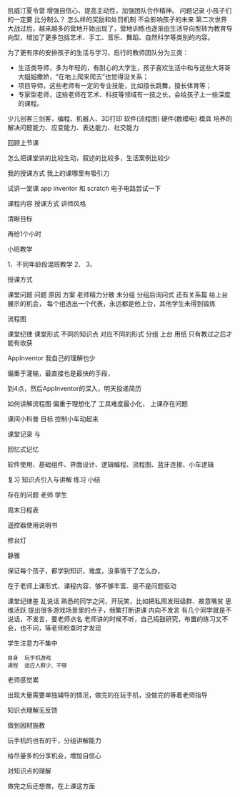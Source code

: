 凯威汀夏令营
增强自信心、提高主动性，加强团队合作精神。
问题记录
小孩子们的一定要 比分制么？
怎么样的奖励和处罚机制 不会影响孩子的未来
第二次世界大战过后，越来越多的营地开始出现了，营地训练也逐渐由生活导向型转为教育导向型，增加了更多包括艺术、手工、音乐、舞蹈、自然科学等类别的内容。

为了更有序的安排孩子的生活与学习，启行的教师团队分为三类：
* 生活类导师，多为年轻的，有耐心的大学生，孩子喜欢生活中和与这些大哥哥大姐姐撒娇，“在地上爬来爬去”也觉得没关系；
* 项目导师，这些老师有一定的专业技能，比如擅长跳舞，擅长体育等；
* 专家型老师，这些老师在艺术、科技等领域有一技之长，会给孩子上一些深度的课程。

少儿创客三剑客，编程、机器人、3D打印   软件(流程图) 硬件(数模电)  模具 培养的 解决问题能力、应变能力、表达能力、社交能力

回顾上节课 

怎么把课堂讲的比较生动，叙述的比较多，生活案例比较少


我的授课方式
我上的课哪里有吸引力

试讲一堂课
app inventor 和 scratch 
电子电路尝试一下


课程内容
授课方式
讲师风格


清晰目标

再给1个小时

小班教学

1、不同年龄段混班教学	
2、
3、

授课方式

课堂问题
问题 原因 方案
老师精力分散	未分组  分组后询问式 
还有关系篇
给上台展示的机会，
每个组选出一个代表，永远都是他上台，其他学生未得到锻炼

流程图


课堂纪律
课堂形式 不同的知识点 对应不同的形式 
	分组 上台 用纸 
只有教过之后才能有收获

AppInventor 我自己的理解也少 

偏重于灌输，最直接也是最快的手段，

到4点，然后AppInventor的深入，明天投递简历

如何讲解流程图 偏重于理想化了
工具难度最小化，
上课存在问题


课间小科普
目标 控制小车动起来



课堂记录 与 

回忆式记忆 

软件使用、基础组件、界面设计、逻辑编程、流程图、蓝牙连接、小车逻辑



复习
知识点引入与讲解
练习
小结



存在的问题
老师
学生



周末日程表

遥控器使用说明书

修台灯





静雅





保证每个孩子，都学到知识，难度，没事情干了怎么办，




在于老师上课形式、课程内容、够不够丰富、是不是问题驱动


课堂纪律差
	乱说话	熟悉的同学之间，开玩笑，比如把私照发班级群、故意嘴贫
	思维活跃 提出很多游戏场景里的点子，频繁打断讲课
	内向不发言  有几个同学就是不说话，不发言，要老师点名
	老师讲的时候不听，自己捣鼓研究，布置的练习又不会，也不问，等老师检查时才发现



学生注意力不集中

	自身 	玩手机游戏
	课程	适应人群少、不够 
	
	
		




老师感觉累

出现大量需要单独辅导的情况，做完的在玩手机，没做完的等着老师指导

知识点理解无反馈


做到因材施教

玩手机的也有的干，分组讲解能力

给尽量多的分享机会，增加自信心

对知识点的理解

做完之后还想做，在上课这方面












